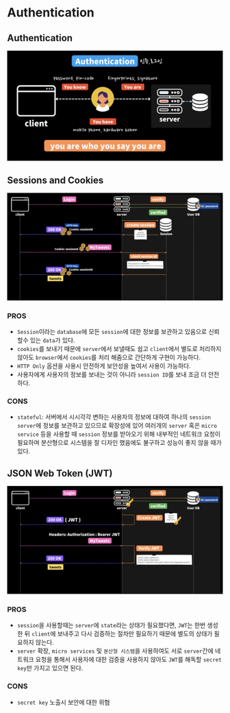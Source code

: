 # Authentication

## Authentication

<img src="/assets/authentication.png" width="600px" title="Authentication" alt="Authentication"></img><br/>

## Sessions and Cookies

<img src="/assets/session-cookies.png" width="600px" title="Session Cookies" alt="Session Cookies"></img><br/>

### PROS

- `Session`이라는 `database`에 모든 `session`에 대한 정보를 보관하고 있음으로 신뢰 할수 있는 `data`가 있다.
- `cookies`를 보내기 때문에 `server`에서 보낼때도 쉽고 `client`에서 별도로 처리하지 않아도 `browser`에서 `cookies`를 처리 해줌으로 간단하게 구현이 가능하다.
- `HTTP Only` 옵션을 사용시 안전하게 보안성을 높여서 사용이 가능하다.
- 사용자에게 사용자의 정보를 보내는 것이 아니라 `session ID`를 보내 조금 더 안전하다.

### CONS

- `stateful`: 서버에서 시시각각 변하는 사용자의 정보에 대하여 하나의 `session server`에 정보를 보관하고 있으므로 확장성에 있어 여러개의 `server` 혹은 `micro service` 등을 사용할 때 `session` 정보를 받아오기 위해 내부적인 네트워크 요청이 필요하며 분산형으로 시스템을 잘 디자인 했음에도 불구하고 성능이 좋지 않을 때가 있다.

## JSON Web Token (JWT)

<img src="/assets/jwt.png" width="600px" title="Session Cookies" alt="Session Cookies"></img><br/>

### PROS

- `session`을 사용할때는 `server`에 `state`라는 상태가 필요했다면, `JWT`는 한번 생성한 뒤 `client`에 보내주고 다시 검증하는 절차만 필요하기 때문에 별도의 상태가 필요하지 않는다.
- `server` 확장, `micro services` 및 `분산형 시스템`을 사용하여도 서로 `server`간에 네트워크 요청을 통해서 사용자에 대한 검증을 사용하지 않아도 `JWT`를 해독할 `secret key`만 가지고 있으면 된다.

### CONS

- `secret key` 노출시 보안에 대한 위협
